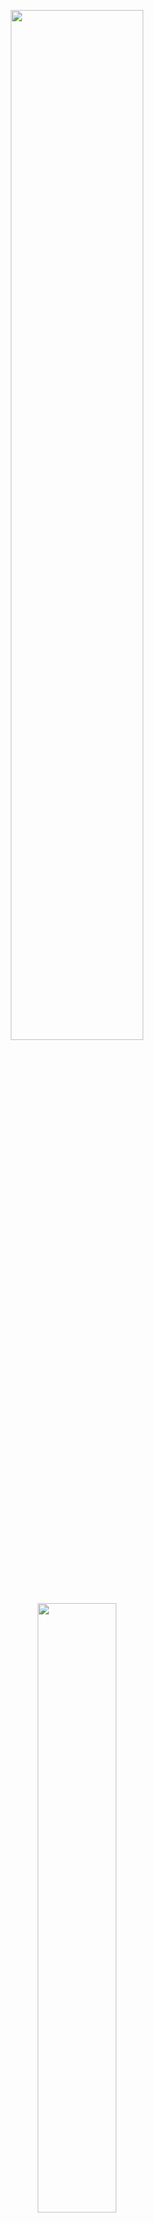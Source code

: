 <p align="center">
  <img width="65%" height="65%" src="https://i.ibb.co/7JYvGQ5/n4m-supplemental.png"/>  
</p>

<p align="center">
  <img width="50%" height="50%" src="https://i.ibb.co/5xvCLDL/n4m-supplemental-enterprise.png"/>  
</p>

<p align="center">
<b>A compendium of Node-for-Max projects meant to be a supplement to the main <a href="https://github.com/Cycling74/n4m-examples">n4m-examples</a> repository.</b>
</br>
<em>*Note: The repository is constantly under construction.*</em>
</p>

## Projects
- **archive-search** -> Example of searching Archive.org.
- **audio-encryption** -> Example of encrypting and decrypting an audio buffer.
- **bootstrap** -> Example of various Bootstrap components on a static-site served by Express.
- **cat-wall** -> Example of image sonification using the Cat API.
- **crypto** -> Data encryption examples using the *[crypto](https://nodejs.org/api/crypto.html)* library.
- **dominos** -> Example of ordering Dominos using IFTTT.
- **halloween** -> Synchronizing the "Halloween" theme with a LIFX bulb.
- **ifttt-gsheets** -> Example of sending data to a Google Sheet using IFTTT.
- **input-form** -> Example of using the <input> tag for sending data from a web page to Max.
- **lifx** -> Example of how to use the *[lifx-http-api](https://www.npmjs.com/package/lifx-http-api)* library.
- **MaxCards** -> Creativity cards for alleviating blocks in the style of Magic: The Gathering. [WIP]
- **node-reel** -> Example of creating cron jobs using the *[node-reel](https://www.npmjs.com/package/node-reel)* library.
- **raffle** -> Random number generator for selecting a raffle winner.
- **receive-internet-sounds** -> Example how upload a file to Max from anywhere around the earth using ngrok tunneling.
- **usgs** -> Example of getting earthquake data from the USGS and various sonification techniques.
- **workshop-materials** -> Materials meant for Node-for-Max workshop free-time. [WIP]
- **ws-fm-synth** -> Example of how to control Max using a browser with WebSockets.js.
- **xeno-canto** -> Example of how to create a global bird sampler using xeno-canto, FFmpeg, & *[shelljs](https://www.npmjs.com/package/shelljs)*
